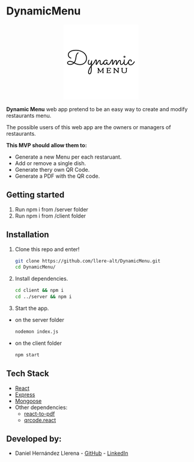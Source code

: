 # DynamicMenu

<p align="center">
  <img src="/client/src/assets/LOGO.png" />
</p>

**Dynamic Menu** web app pretend to be an easy way to create and modify restaurants menu.

The possible users of this web app are the owners or managers of restaurants.

**This MVP should allow them to:**

- Generate a new Menu per each restaruant.
- Add or remove a single dish.
- Generate thery own QR Code.
- Generate a PDF with the QR code. 

## Getting started
1. Run npm i from /server folder
2. Run npm i from /client folder

## Installation

1. Clone this repo and enter!

   ```bash
   git clone https://github.com/llere-alt/DynamicMenu.git
   cd DynamicMenu/
   ```

2. Install dependencies.

   ```bash
   cd client && npm i
   cd ../server && npm i
   ```
3. Start the app.

- on the server folder
   ```bash
   nodemon index.js
   ```
 - on the client folder
    ```bash
    npm start
   ```


## Tech Stack
* [React](https://reactjs.org/)
* [Express](https://expressjs.com/)
* [Mongoose](https://mongoosejs.com/)
* Other dependencies:
  * [react-to-pdf](https://www.npmjs.com/package/react-to-pdf)
  * [qrcode.react](https://www.npmjs.com/package/qrcode.react)

## Developed by:
* Daniel Hernández Llerena - [GitHub](https://github.com/llere-alt) - [LinkedIn](https://www.linkedin.com/in/daniel-hernandez-ller/)
